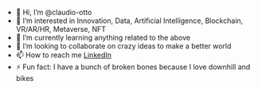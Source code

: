 - 👋 Hi, I’m @claudio-otto
- 👀 I’m interested in Innovation, Data, Artificial Intelligence, Blockchain, VR/AR/HR, Metaverse, NFT
- 🌱 I’m currently learning anything related to the above
- 💞️ I’m looking to collaborate on crazy ideas to make a better world
- 📫 How to reach me [LinkedIn](https://www.linkedin.com/in/claudiootto/)
- ⚡ Fun fact: I have a bunch of broken bones because I love downhill and bikes

<!---
claudio-otto/claudio-otto is a ✨ special ✨ repository because its `README.md` (this file) appears on your GitHub profile.
You can click the Preview link to take a look at your changes.
--->
